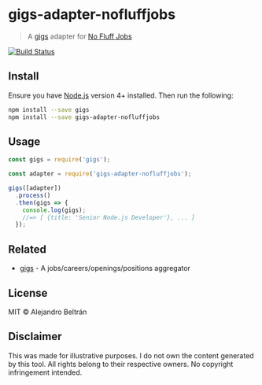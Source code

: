 # gigs-adapter-nofluffjobs

> A [gigs](https://github.com/alebelcor/gigs) adapter for [No Fluff Jobs](https://nofluffjobs.com)

[![Build Status](https://img.shields.io/travis/alebelcor/gigs-adapter-nofluffjobs/master.svg)](https://travis-ci.org/alebelcor/gigs-adapter-nofluffjobs)

## Install

Ensure you have [Node.js](https://nodejs.org) version 4+ installed. Then run the following:

```bash
npm install --save gigs
npm install --save gigs-adapter-nofluffjobs
```

## Usage

```js
const gigs = require('gigs');

const adapter = require('gigs-adapter-nofluffjobs');

gigs([adapter])
  .process()
  .then(gigs => {
    console.log(gigs);
    //=> [ {title: 'Senior Node.js Developer'}, ... ]
  });
```

## Related

* [gigs](https://github.com/alebelcor/gigs) - A jobs/careers/openings/positions aggregator

## License

MIT © Alejandro Beltrán

## Disclaimer

This was made for illustrative purposes.
I do not own the content generated by this tool.
All rights belong to their respective owners.
No copyright infringement intended.
